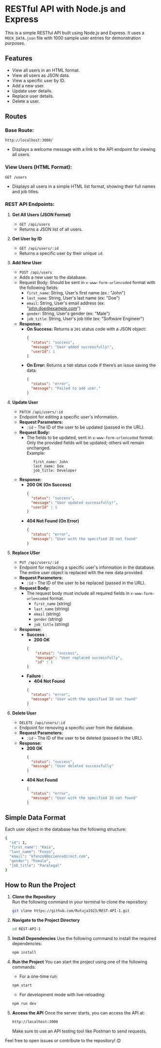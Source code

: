 # RESTful API with Node.js and Express

This is a simple RESTful API built using Node.js and Express. It uses a `MOCK_DATA.json` file with 1000 sample user entries for demonstration purposes.

## Features

- View all users in an HTML format.
- View all users as JSON data.
- View a specific user by ID.
- Add a new user.
- Update user details.
- Replace user details.
- Delete a user.

## Routes

### Base Route:

`http://localhost:3000/`

- Displays a welcome message with a link to the API endpoint for viewing all users.

### View Users (HTML Format):

`GET /users`

- Displays all users in a simple HTML list format, showing their full names and job titles.

### REST API Endpoints:

1. **Get All Users (JSON Format)**

   - `GET /api/users`
   - Returns a JSON list of all users.

2. **Get User by ID**

   - `GET /api/users/:id`
   - Returns a specific user by their unique `id`.

3. **Add New User**

   - `POST /api/users`
   - Adds a new user to the database.
   - Request Body: Should be sent in `x-www-form-urlencoded` format with the following fields:
     - `first_name`: String, User's first name (ex : "John")
     - `last_name`: String, User's last name (ex: "Doe")
     - `email`: String, User's email address (ex: "john.doe@example.com")
     - `gender`: String, User's gender (ex: "Male")
     - `job_title`: String, User's job title (ex: "Software Engineer")
   - **Response:**
     - **On Success:** Returns a `201` status code with a JSON object:
       ```json
       {
         "status": "success",
         "message": "User added successfully!",
         "userId": 1
       }
       ```
     - **On Error:** Returns a `500` status code if there’s an issue saving the data:
       ```json
       {
         "status": "error",
         "message": "Failed to add user."
       }
       ```

4. **Update User**
   - `PATCH /api/users/:id`
   - Endpoint for editing a specific user's information.
   - **Request Parameters:**
     - `:id` - The ID of the user to be updated (passed in the URL).
   - **Request Body:**
     - The fields to be updated, sent in `x-www-form-urlencoded` format. Only the provided fields will be updated; others will remain unchanged.  
        Example:
       ```
          first_name: John
          last_name: Doe
          job_title: Developer
       ```
   - **Response:**
     - **200 OK (On Success)**
       ```json
       {
         "status": "success",
         "message": "User updated successfully!",
         "userId" : 1
       }
       ```
     - **404 Not Found (On Error)**
       ```json
       {
         "status": "error",
         "message": "User with the specified ID not found"
       }
       ```

5. **Replace USer**
   - `PUT /api/users/:id`
   - Endpoint for replacing a specific user's information in the database. The entire user object is replaced with the new data provided.
   - **Request Parameters:**
     - `:id` - The ID of the user to be replaced (passed in the URL).
   - **Request Body:**
     - The request body must include all required fields in `x-www-form-urlencoded` format.  
          - `first_name` (string)
          - `last_name` (string)
          - `email` (string)
          - `gender` (string)
          - `job_title` (string)
   - **Response:**
     - **Success** : 
        - **200 OK**
        ```json
        {
            "status": "success",
            "message": "User replaced successfully",
            "id" : 1
        }
       ```
     - **Failure** :
        - **404 Not Found**
        ```json
        {
          "status": "error",
          "message": "User with the specified ID not found"
        }
        ```

6. **Delete User**
   - `DELETE /api/users/:id`
   - Endpoint for removing a specific user from the database.
   - **Request Parameters:**
     - `:id` - The ID of the user to be deleted (passed in the URL).
   - **Response:**
     - **200 OK**
       ```json
       {
         "status": "success",
         "message": "User deleted successfully"
       }
       ```
     - **404 Not Found**
       ```json
       {
         "status": "error",
         "message": "User with the specified ID not found"
       }
       ```

## Simple Data Format

Each user object in the database has the following structure:

```bash
{
  "id": 1,
  "first_name": "Kaia",
  "last_name": "Fonzo",
  "email": "kfonzo0@sciencedirect.com",
  "gender": "Female",
  "job_title": "Paralegal"
}
```

## How to Run the Project

1. **Clone the Repository**  
   Run the following command in your terminal to clone the repository:  
   ```bash
   git clone https://github.com/Rutuja1923/REST-API-1.git
   ```

2. **Navigate to the Project Directory**

   ```bash
   cd REST-API-1
   ```

3. **Install Dependencies**
   Use the following command to install the required dependencies:

   ```bash
   npm install
   ```

4. **Run the Project**
   You can start the project using one of the following commands:

   - For a one-time run:
   ```bash
   npm start
   ```

   - For development mode with live-reloading:
   ```bash
   npm run dev
   ```

5. **Access the API**
   Once the server starts, you can access the API at:
   ```bash
   http://localhost:3000
   ```
   Make sure to use an API testing tool like Postman to send requests.

Feel free to open issues or contribute to the repository! 😊